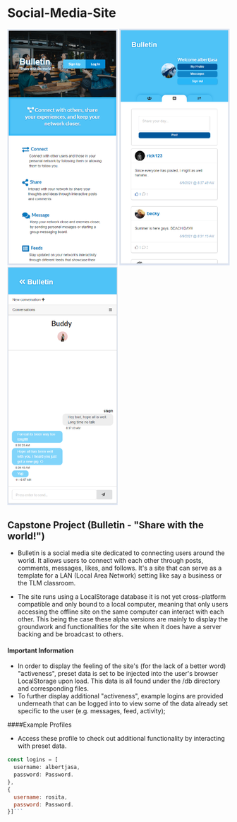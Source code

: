# Social-Media-Site
<p float="left">
 <img src="./example_images/InfoPage.PNG" width="250" alt='Landing Page Preview' >
 <img src="./example_images/homePage.PNG" width="250" alt='Home Page Preview' >
<!--  <img src="./example_images/homePageAllUsers.PNG" width="275" alt='Display All Users Preview' > -->
<!--   <img src="./example_images/ProfilePage.PNG" width="275" alt='User Profile Page Preview' > -->
  <img src="./example_images/Messages.PNG" width="250" alt='Messages Page Preview' >
</p>


## Capstone Project (Bulletin - "Share with the world!")
* Bulletin is a social media site dedicated to connecting users around the world. It allows users to connect with each other through
 posts, comments, messages, likes, and follows. It's a site that can serve as a template for a LAN (Local Area Network) setting like say a
 business or the TLM classroom.

* The site runs using a LocalStorage database it is not yet cross-platform compatible
 and only bound to a local computer, meaning that only users accessing the offline site on the same computer can interact with each other.
 This being the case these alpha versions are mainly to display the groundwork and functionalities for the site when it does have a server
 backing and be broadcast to others.


#### Important Information
* In order to display the feeling of the site's (for the lack of a better word) "activeness", preset data is set to be injected into the user's
  browser LocalStorage upon load. This data is all found under the /db directory and corresponding files.
* To further display additional "activeness", example logins are provided underneath that can be logged into to view some of the data already set
  specific to the user (e.g. messages, feed, activity);


####Example Profiles
* Access these profile to check out additional functionality by interacting with preset data.

``` javascript
const logins = [
  username: albertjasa,
  password: Password.
},
{
  username: rosita,
  password: Password.
}]```
